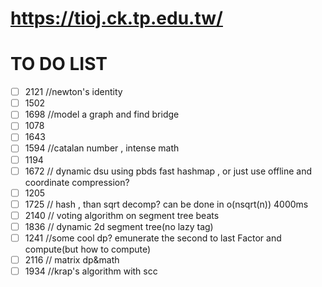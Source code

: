 # https://tioj.ck.tp.edu.tw/

# TO DO LIST
- [ ] 2121 //newton's identity
- [ ] 1502
- [ ] 1698 //model a graph and find bridge
- [ ] 1078
- [ ] 1643
- [ ] 1594 //catalan number , intense math
- [ ] 1194
- [ ] 1672 // dynamic dsu using pbds fast hashmap , or just use offline and coordinate compression?
- [ ] 1205
- [ ] 1725 // hash , than sqrt decomp? can be done in o(nsqrt(n)) 4000ms
- [ ] 2140 // voting algorithm on segment tree beats
- [ ] 1836 // dynamic 2d segment tree(no lazy tag)
- [ ] 1241 //some cool dp? emunerate the second to last Factor and compute(but how to compute)
- [ ] 2116 // matrix dp&math
- [ ] 1934 //krap's algorithm with scc

